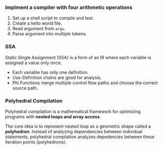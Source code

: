 ### Implment a compiler with four arithmetic operations

1. Set up a shell script to compile and test.
2. Create a hello world file.
3. Read argument from `argv`.
4. Parse argument into multiple tokens.

### SSA

Static Single Assignment (SSA) is a form of an IR where each variable is assigned a value only once.

- Each variable has only one definition.
- Use-Definition chains are good for analysis.
- Phi Functions merge multiple control flow paths and choose the correct source path.

### Polyhedral Compilation

Polyhedral compilation is a mathematical framework for optimizing programs with **nested loops and array access**.

The core idea is to represent nested loop as a geometric shape called a **polyhedron**. Instead of analyzing dependencies between individual statements, polyhedral compilation analyzes depedencies between these iteration points (polyhedrons).
